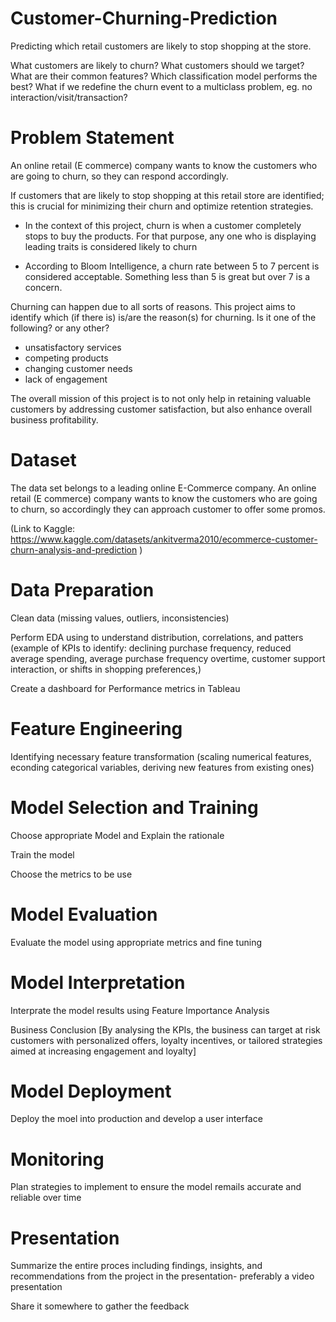 # Customer-Churning-Prediction
Predicting which retail customers are likely to stop shopping at the store.

What customers are likely to churn? What customers should we target?
What are their common features?
Which classification model performs the best?
What if we redefine the churn event to a multiclass problem, eg. no interaction/visit/transaction?


# Problem Statement

An online retail (E commerce) company wants to know the customers who are going to churn, so they can respond accordingly.

If customers that are likely to stop shopping at this retail store are identified; this is crucial for minimizing their churn and optimize retention strategies. 

* In the context of this project, churn is when a customer completely stops to buy the products. For that purpose, any one who is displaying leading traits is considered likely to churn
  
* According to Bloom Intelligence, a churn rate between 5 to 7 percent is considered acceptable. Something less than 5 is great but over 7 is a concern. 

Churning can happen due to all sorts of reasons. This project aims to identify which (if there is) is/are the reason(s) for churning. Is it one of the following? or any other? 
* unsatisfactory services
* competing products
* changing customer needs
* lack of engagement

The overall mission of this project is to not only help in retaining valuable customers by addressing customer satisfaction, but also enhance overall business profitability. 

# Dataset
The data set belongs to a leading online E-Commerce company. An online retail (E commerce) company wants to know the customers who are going to churn, so accordingly they can approach customer to offer some promos.

(Link to Kaggle: https://www.kaggle.com/datasets/ankitverma2010/ecommerce-customer-churn-analysis-and-prediction )

# Data Preparation

Clean data (missing values, outliers, inconsistencies)

Perform EDA using to understand distribution, correlations, and patters
(example of KPIs to identify: declining purchase frequency, reduced average spending, average purchase frequency overtime, customer support interaction,  or shifts in shopping preferences,)


Create a dashboard for Performance metrics in Tableau

# Feature Engineering

Identifying necessary feature transformation (scaling numerical features, econding categorical variables, deriving new features from existing ones)

# Model Selection and Training
Choose appropriate Model and Explain the rationale

Train the model

Choose the metrics to be use

# Model Evaluation 
Evaluate the model using appropriate metrics and fine tuning

# Model Interpretation 
Interprate the model results using Feature Importance Analysis

Business Conclusion
[By analysing the KPIs, the business can target at risk customers with personalized offers, loyalty incentives, or tailored strategies aimed at increasing engagement and loyalty]

# Model Deployment
Deploy the moel into production and develop a user interface

# Monitoring 
Plan strategies to implement to ensure the model remails accurate and reliable over time

# Presentation
Summarize the entire proces including findings, insights, and recommendations from the project in the presentation- preferably a video presentation

Share it somewhere to gather the feedback
